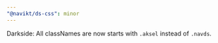 ```yaml
---
"@navikt/ds-css": minor
---
```


Darkside: All classNames are now starts with `.aksel` instead of `.navds`.
